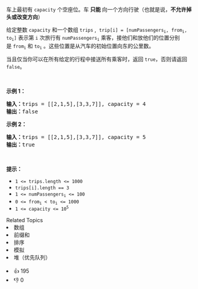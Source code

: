 <p>车上最初有&nbsp;<code>capacity</code>&nbsp;个空座位。车&nbsp;<strong>只能&nbsp;</strong>向一个方向行驶（也就是说，<strong>不允许掉头或改变方向</strong>）</p>

<p>给定整数&nbsp;<code>capacity</code>&nbsp;和一个数组 <code>trips</code> , &nbsp;<code>trip[i] = [numPassengers<sub>i</sub>, from<sub>i</sub>, to<sub>i</sub>]</code>&nbsp;表示第 <code>i</code> 次旅行有&nbsp;<code>numPassengers<sub>i</sub></code>&nbsp;乘客，接他们和放他们的位置分别是&nbsp;<code>from<sub>i</sub></code>&nbsp;和&nbsp;<code>to<sub>i</sub></code>&nbsp;。这些位置是从汽车的初始位置向东的公里数。</p>

<p>当且仅当你可以在所有给定的行程中接送所有乘客时，返回&nbsp;<code>true</code>，否则请返回 <code>false</code>。</p>

<p>&nbsp;</p>

<p><strong>示例 1：</strong></p>

<pre>
<strong>输入：</strong>trips = [[2,1,5],[3,3,7]], capacity = 4
<strong>输出：</strong>false
</pre>

<p><strong>示例 2：</strong></p>

<pre>
<strong>输入：</strong>trips = [[2,1,5],[3,3,7]], capacity = 5
<strong>输出：</strong>true
</pre>

<p>&nbsp;</p>

<p><strong>提示：</strong></p>

<ul>
	<li><code>1 &lt;= trips.length &lt;= 1000</code></li>
	<li><code>trips[i].length == 3</code></li>
	<li><code>1 &lt;= numPassengers<sub>i</sub>&nbsp;&lt;= 100</code></li>
	<li><code>0 &lt;= from<sub>i</sub>&nbsp;&lt; to<sub>i</sub>&nbsp;&lt;= 1000</code></li>
	<li><code>1 &lt;= capacity &lt;= 10<sup>5</sup></code></li>
</ul>
<div><div>Related Topics</div><div><li>数组</li><li>前缀和</li><li>排序</li><li>模拟</li><li>堆（优先队列）</li></div></div><br><div><li>👍 195</li><li>👎 0</li></div>